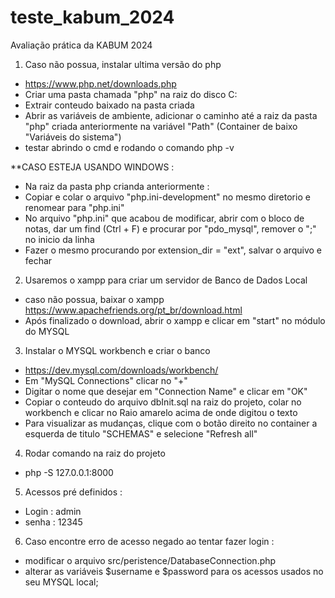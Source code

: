 # teste_kabum_2024
Avaliação prática da KABUM 2024

1. Caso não possua, instalar ultima versão do php
- https://www.php.net/downloads.php
- Criar uma pasta chamada "php" na raiz do disco C:
- Extrair conteudo baixado na pasta criada
- Abrir as variáveis de ambiente, adicionar o caminho até a raiz da pasta "php" criada
anteriormente na variável "Path" (Container de baixo "Variáveis do sistema")
- testar abrindo o cmd e rodando o comando php -v

**CASO ESTEJA USANDO WINDOWS :
- Na raiz da pasta php crianda anteriormente :
- Copiar e colar o arquivo "php.ini-development" no mesmo diretorio e renomear 
para "php.ini"
- No arquivo "php.ini" que acabou de modificar, abrir com o bloco de notas, dar um
find (Ctrl + F) e procurar por "pdo_mysql", remover o ";" no inicio da linha
- Fazer o mesmo procurando por extension_dir = "ext", salvar o arquivo e fechar

2. Usaremos o xampp para criar um servidor de Banco de Dados Local
- caso não possua, baixar o xampp
https://www.apachefriends.org/pt_br/download.html
- Após finalizado o download, abrir o xampp e clicar em "start" no módulo do MYSQL

3. Instalar o MYSQL workbench e criar o banco
- https://dev.mysql.com/downloads/workbench/
- Em "MySQL Connections" clicar no "+"
- Digitar o nome que desejar em "Connection Name" e clicar em "OK"
- Copiar o conteudo do arquivo dbInit.sql na raiz do projeto, colar no workbench e clicar
no Raio amarelo acima de onde digitou o texto
- Para visualizar as mudanças, clique com o botão direito no container
a esquerda de titulo "SCHEMAS" e selecione "Refresh all"

4. Rodar comando na raiz do projeto 
- php -S 127.0.0.1:8000

5. Acessos pré definidos :
- Login : admin
- senha : 12345

6. Caso encontre erro de acesso negado ao tentar fazer login :
- modificar o arquivo src/peristence/DatabaseConnection.php
- alterar as variáveis $username e $password para os acessos usados no seu MYSQL local;
